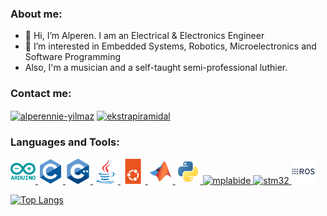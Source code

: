 <h3 align="left">About me:</h3>
<ul>
  <li>👋 Hi, I’m Alperen. I am an Electrical & Electronics Engineer</li>
  <li>👀 I’m interested in Embedded Systems, Robotics, Microelectronics and Software Programming</li>
  <li>Also, I'm a musician and a self-taught semi-professional luthier.</li>
</ul>

<h3 align="left">Contact me:</h3>
<p align="left"> <a href="https://linkedin.com/in/alperennie-yilmaz" target="blank"><img align="center" src="https://raw.githubusercontent.com/rahuldkjain/github-profile-readme-generator/master/src/images/icons/Social/linked-in-alt.svg" alt="alperennie-yilmaz" height="30" width="40" /></a>
<a href="https://www.instagram.com/ylmzalprenn/" target="blank"><img align="center" src="https://raw.githubusercontent.com/rahuldkjain/github-profile-readme-generator/master/src/images/icons/Social/instagram.svg" alt="ekstrapiramidal" height="30" width="40" /></a>
</p>

<h3 align="left">Languages and Tools:</h3>
<p align="left">  
<a href="https://www.arduino.cc/" target="_blank" rel="noreferrer"> <img src="https://github.com/devicons/devicon/blob/master/icons/arduino/arduino-original-wordmark.svg" alt="arduino" width="40" height="40"/> </a> 
<a href="https://www.cprogramming.com/" target="_blank" rel="noreferrer"> <img src="https://raw.githubusercontent.com/devicons/devicon/master/icons/c/c-original.svg" alt="c" width="40" height="40"/> </a> 
<a href="https://isocpp.org/" target="_blank" rel="noreferrer"> <img src="https://raw.githubusercontent.com/devicons/devicon/master/icons/cplusplus/cplusplus-original.svg" alt="cplusplus" width="40" height="40"/> </a> 
<a href="https://www.java.com" target="_blank" rel="noreferrer"> <img src="https://raw.githubusercontent.com/devicons/devicon/master/icons/java/java-original.svg" alt="java" width="40" height="40"/> </a> 
<a href="https://ubuntu.com/" target="_blank" rel="noreferrer"> <img src="https://github.com/devicons/devicon/blob/master/icons/ubuntu/ubuntu-original.svg" alt="ubuntu" width="40" height="40"/> </a> 
<a href="https://www.mathworks.com/" target="_blank" rel="noreferrer"> <img src="https://github.com/devicons/devicon/blob/master/icons/matlab/matlab-original.svg" alt="matlab" width="40" height="40"/> </a> 
<a href="https://www.python.org" target="_blank" rel="noreferrer"> <img src="https://raw.githubusercontent.com/devicons/devicon/master/icons/python/python-original.svg" alt="python" width="40" height="40"/> </a> <a href="https://www.microchip.com/" target="_blank" rel="noreferrer"> <img src="https://allvectorlogo.com/img/2016/11/mplab-x-ide-logo.png" alt="mplabide" width="40" height="40"/> </a>
<a href="https://www.st.com/content/st_com/en.html" target="_blank" rel="noreferrer"> <img src="https://upload.wikimedia.org/wikipedia/commons/thumb/1/17/STMicroelectronics-Logo.svg/1488px-STMicroelectronics-Logo.svg.png?20150525101621" alt="stm32" width="40" height="40"/> </a>
<a href="https://www.ros.org/" target="_blank" rel="noreferrer"> <img src="https://github.com/devicons/devicon/blob/master/icons/ros/ros-original-wordmark.svg" alt="ros2" width="40" height="40"/> </a>
</p>

[![Top Langs](https://github-readme-stats.vercel.app/api/top-langs/?username=AlperenYilmz&layout=compact&langs_count=6&size_weight=0.6&count_weight=0.4&exclude_repo=Junk)](https://github.com/anuraghazra/github-readme-stats)
